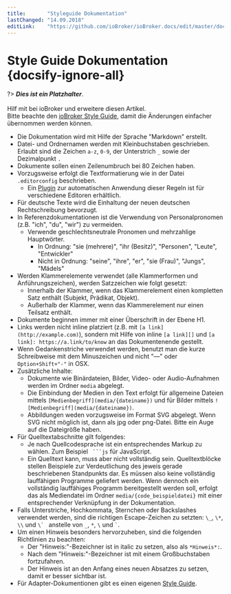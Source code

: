 ```yaml
---
title:       "Styleguide Dokumentation"
lastChanged: "14.09.2018"
editLink:    "https://github.com/ioBroker/ioBroker.docs/edit/master/docs/appendix/styleguidedoc.md"
---
```


# Style Guide Dokumentation {docsify-ignore-all}

?> ***Dies ist ein Platzhalter***. 
   <br><br>
   Hilf mit bei ioBroker und erweitere diesen Artikel.  
   Bitte beachte den [ioBroker Style Guide](dev/styleguidedoc), 
   damit die Änderungen einfacher übernommen werden können.


* Die Dokumentation wird mit Hilfe der Sprache "Markdown" erstellt.
* Datei- und Ordnernamen werden mit Kleinbuchstaben geschrieben.
  Erlaubt sind die Zeichen `a-z`, `0-9`, der Unterstrich `_` sowie der
  Dezimalpunkt `.`
* Dokumente sollen einen Zeilenumbruch bei 80 Zeichen haben.
* Vorzugsweise erfolgt die Textformatierung wie in der Datei `.editorconfig`
  beschrieben.
  * Ein [Plugin][] zur automatischen Anwendung dieser Regeln ist für
    verschiedene Editoren erhältlich.
* Für deutsche Texte wird die Einhaltung der neuen deutschen Rechtschreibung
  bevorzugt.
* In Referenzdokumentationen ist die Verwendung von Personalpronomen (z.B.
  "ich", "du", "wir") zu vermeiden.
  * Verwende geschlechtsneutrale Pronomen und mehrzahlige Hauptwörter.
    * In Ordnung: "sie (mehrere)", "ihr (Besitz)", "Personen",
      "Leute", "Entwickler"
    * Nicht in Ordnung: "seine", "ihre", "er", "sie (Frau)", "Jungs", "Mädels"
* Werden Klammerelemente verwendet (alle Klammerformen und
  Anführungszeichen), werden Satzzeichen wie folgt gesetzt:
  * Innerhalb der Klammer, wenn das Klammerelement einen kompletten
    Satz enthält (Subjekt, Prädikat, Objekt).
  * Außerhalb der Klammer, wenn das Klammerelement nur einen Teilsatz
    enthält.
* Dokumente beginnen immer mit einer Überschrift in der Ebene H1.
* Links werden nicht inline platziert (z.B. mit `[a link](http://example.com)`),
  sondern mit Hilfe von inline `[a link][]` und
  `[a link]: https://a.link/to/know` an das Dokumentenende gestellt.
* Wenn Gedankenstriche verwendet werden, benutzt man die kurze Schreibweise
  mit dem Minuszeichen und nicht "—" oder `Option+Shift+"-"` in OSX.
* Zusätzliche Inhalte:
  * Dokumente wie Binärdateien, Bilder, Video- oder Audio-Aufnahmen werden
    im Ordner `media` abgelegt.
  * Die Einbindung der Medien in den Text erfolgt für allgemeine Dateien
    mittels `[Medienbegriff](media/{dateiname})` und für Bilder mittels
    `![Medienbegriff](media/{dateiname})`.
  * Abbildungen weden vorzugsweise im Format SVG abgelegt. Wenn SVG
    nicht möglich ist, dann als jpg oder png-Datei. Bitte ein Auge auf die
    Dateigröße haben.
* Für Quelltextabschnitte gilt folgendes:
  * Je nach Quellcodesprache ist ein entsprechendes Markup zu wählen. Zum
    Beispiel ` ```js`  für JavaScript.
  * Ein Quelltext kann, muss aber nicht vollständig sein. Quelltextblöcke
    stellen Beispiele zur Verdeutlichung des jeweis gerade beschriebenen
    Standpunkts dar. Es müssen also keine vollständig lauffähigen Programme
    geliefert werden. Wenn dennoch ein vollständig lauffähiges Programm
    bereitgestellt werden soll, erfolgt das als Mediendatei im Ordner
    `media/{code_beispieldatei}` mit einer entsprechender Verknüpfung in
    der Dokumentation.
* Falls Unterstriche, Hochkommata, Sternchen oder Backslashes verwendet
  werden, sind die richtigen Escape-Zeichen zu setzten:
  `\_`, `\*`, `\\` und ``\` `` anstelle von `_`, `*`, `\` und `` ` ``.
* Um einen Hinweis besonders hervorzuheben, sind die folgenden Richtlinien
  zu beachten:
  * Der "Hinweis:"-Bezeichner ist in italic zu setzen, also als `*Hinweis*:`.
  * Nach dem "Hinweis:"-Bezeichner ist mit einem Großbuchstaben fortzufahren.
  * Der Hinweis ist an den Anfang eines neuen Absatzes zu setzen, damit er besser
    sichtbar ist.
* Für Adapter-Dokumentionen gibt es einen eigenen [Style Guide][].

[Plugin]: http://editorconfig.org/#download
[Style Guide]: dev/adapterdocstyleguide
